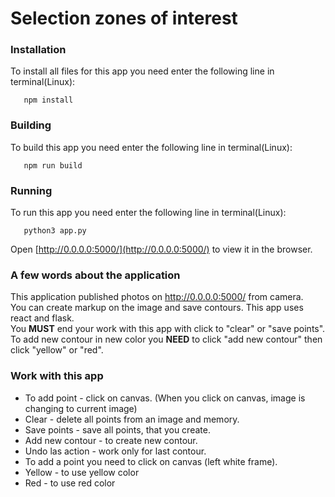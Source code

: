 # Selection zones of interest


### Installation

To install all files for this app you need enter the following line in terminal(Linux):
```
   npm install
```


### Building

To build this app you need enter the following line in terminal(Linux):
```
   npm run build
```


### Running

To run this app you need enter the following line in terminal(Linux):
```
   python3 app.py
```
Open [http://0.0.0.0:5000/](http://0.0.0.0:5000/) to view it in the browser.

### A few words about the application

This application published photos on http://0.0.0.0:5000/ from camera.<br />
You can create markup on the image and save contours. This app uses react and flask.<br />
You **MUST** end your work with this app with click to "clear" or "save points".<br />
To add new contour in new color you **NEED** to click "add new contour" then click "yellow" or "red".<br />



### Work with this app

+ To add point - click on canvas. (When you click on canvas, image is changing to current image)
+ Clear - delete all points from an image and memory.
+ Save points - save all points, that you create.
+ Add new contour - to create new contour.
+ Undo las action - work only for last contour.
+ To add a point you need to click on canvas (left white frame).
+ Yellow - to use yellow color
+ Red - to use red color





